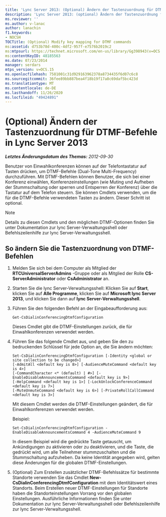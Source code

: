 ```yaml
---
title: 'Lync Server 2013: (Optional) Ändern der Tastenzuordnung für DTMF-Befehle'
description: 'Lync Server 2013: (optional) Ändern der Tastenzuordnung für DTMF-Befehle.'
ms.reviewer: ''
ms.author: v-lanac
author: lanachin
f1.keywords:
- NOCSH
TOCTitle: (Optional) Modify key mapping for DTMF commands
ms:assetid: d753b78d-400c-4df2-957f-e7576b2019c2
ms:mtpsurl: https://technet.microsoft.com/en-us/library/Gg398943(v=OCS.15)
ms:contentKeyID: 48185563
ms.date: 07/23/2014
manager: serdars
mtps_version: v=OCS.15
ms.openlocfilehash: 7581001c31d929163962378a8734435f6d07c6c8
ms.sourcegitcommit: 36fee89bb887bea4f18b19f17a8c69daf5bc423d
ms.translationtype: MT
ms.contentlocale: de-DE
ms.lasthandoff: 11/26/2020
ms.locfileid: "49424891"
---
```

# <a name="optional-modify-key-mapping-for-dtmf-commands-in-lync-server-2013"></a>(Optional) Ändern der Tastenzuordnung für DTMF-Befehle in Lync Server 2013

<div data-xmlns="http://www.w3.org/1999/xhtml">

<div class="topic" data-xmlns="http://www.w3.org/1999/xhtml" data-msxsl="urn:schemas-microsoft-com:xslt" data-cs="https://msdn.microsoft.com/">

<div data-asp="https://msdn2.microsoft.com/asp">



</div>

<div id="mainSection">

<div id="mainBody">

<span> </span>

_**Letztes Änderungsdatum des Themas:** 2012-09-30_

Benutzer von Einwahlkonferenzen können auf der Telefontastatur auf Tasten drücken, um DTMF-Befehle (Dual-Tone Multi-Frequency) durchzuführen. Mit DTMF-Befehlen können Benutzer, die sich bei einer Konferenz einwählen, Konferenzeinstellungen (wie Muting und Aufheben der Stummschaltung oder sperren und Entsperren der Konferenz) über die Tastatur auf dem Telefon steuern. Sie können Cmdlets verwenden, um die für die DTMF-Befehle verwendeten Tasten zu ändern. Dieser Schritt ist optional.

<div>


> [!NOTE]  
> Details zu diesen Cmdlets und den möglichen DTMF-Optionen finden Sie unter Dokumentation zur lync Server-Verwaltungsshell oder Befehlszeilenhilfe zur lync Server-Verwaltungsshell.



</div>

<div>

## <a name="to-modify-the-key-mapping-of-dtmf-commands"></a>So ändern Sie die Tastenzuordnung von DTMF-Befehlen

1.  Melden Sie sich bei dem Computer als Mitglied der **RTCUniversalServerAdmins** -Gruppe oder als Mitglied der Rolle **CS-ServerAdministrator** oder **CsAdministrator** an.

2.  Starten Sie die lync Server-Verwaltungsshell: Klicken Sie auf **Start**, klicken Sie auf **Alle Programme**, klicken Sie auf **Microsoft lync Server 2013**, und klicken Sie dann auf **lync Server-Verwaltungsshell**.

3.  Führen Sie den folgenden Befehl an der Eingabeaufforderung aus:
    
        Get-CsDialinConferencingDtmfConfiguration
    
    Dieses Cmdlet gibt die DTMF-Einstellungen zurück, die für Einwahlkonferenzen verwendet werden.

4.  Führen Sie das folgende Cmdlet aus, und geben Sie den zu bedruckenden Schlüssel für jede Option an, die Sie ändern möchten:
    
        Set-CsDialinConferencingDtmfConfiguration [-Identity <global or site collection to be changed>]
        [-AdmitAll <default key is 8>] [-AudienceMuteCommand <default key is 4>]
        [-CommandCharacter <* (default) | #>] [-EnableDisableAnnouncementsCommand <default key is 9>]
        [-HelpCommand <default key is 1>] [-LockUnlockConferenceCommand <default key is 7>]
        [-MuteUnmuteCommand <default key is 6>] [-PrivateRollCallCommand <default key is 3>]
    
    Mit diesem Cmdlet werden die DTMF-Einstellungen geändert, die für Einwahlkonferenzen verwendet werden.
    
    Beispiel:
    
        Set-CsDialinConferencingDtmfConfiguration -EnableDisableAnnouncementsCommand 4 -AudienceMuteCommand 9
    
    In diesem Beispiel wird die gedrückte Taste getauscht, um Ankündigungen zu aktivieren oder zu deaktivieren, und die Taste, die gedrückt wird, um alle Teilnehmer stummzuschalten und die Stummschaltung aufzuheben. Da keine Identität angegeben wird, gelten diese Änderungen für die globalen DTMF-Einstellungen.

5.  (Optional) Zum Erstellen zusätzlicher DTMF-Befehlssätze für bestimmte Standorte verwenden Sie das Cmdlet **New-CsDialinConferencingDtmfConfiguration** mit dem Identitätswert eines Standorts. Beim Erstellen neuer DTMF-Einstellungen für Standorte haben die Standorteinstellungen Vorrang vor den globalen Einstellungen. Ausführliche Informationen finden Sie unter Dokumentation zur lync Server-Verwaltungsshell oder Befehlszeilenhilfe zur lync Server-Verwaltungsshell.

</div>

</div>

<span> </span>

</div>

</div>

</div>

